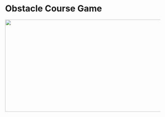 # Obstacle Course Game


[<img src="https://img.youtube.com/vi/LmPU_dfAdhY/maxresdefault.jpg" width="600" height="300"/>](https://www.youtube.com/embed/LmPU_dfAdhY)
